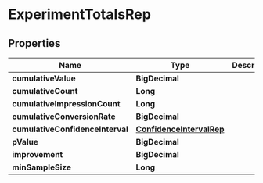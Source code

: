 

# ExperimentTotalsRep


## Properties

| Name | Type | Description | Notes |
|------------ | ------------- | ------------- | -------------|
|**cumulativeValue** | **BigDecimal** |  |  [optional] |
|**cumulativeCount** | **Long** |  |  [optional] |
|**cumulativeImpressionCount** | **Long** |  |  [optional] |
|**cumulativeConversionRate** | **BigDecimal** |  |  [optional] |
|**cumulativeConfidenceInterval** | [**ConfidenceIntervalRep**](ConfidenceIntervalRep.md) |  |  [optional] |
|**pValue** | **BigDecimal** |  |  [optional] |
|**improvement** | **BigDecimal** |  |  [optional] |
|**minSampleSize** | **Long** |  |  [optional] |




